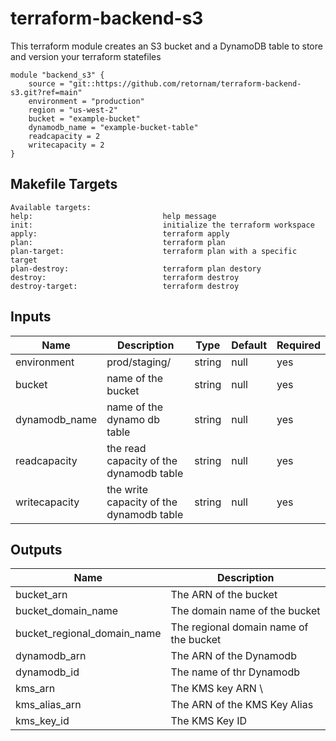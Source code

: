 # terraform-backend-s3

This terraform module creates an S3 bucket and a DynamoDB table to store and 
version your terraform statefiles


```hcl
module "backend_s3" {
	source = "git::https://github.com/retornam/terraform-backend-s3.git?ref=main"
	environment = "production"
	region = "us-west-2"
	bucket = "example-bucket"
	dynamodb_name = "example-bucket-table"
	readcapacity = 2
	writecapacity = 2
}
```

## Makefile Targets

```
Available targets:
help:                             help message
init:                             initialize the terraform workspace
apply:                            terraform apply
plan:                             terraform plan
plan-target:                      terraform plan with a specific target
plan-destroy:                     terraform plan destory
destroy:                          terraform destroy
destroy-target:                   terraform destroy

```


## Inputs
| Name | Description | Type | Default | Required |
|------|-------------|------|---------|----------|
| environment | prod/staging/ | string | null | yes |
| bucket | name of the bucket | string | null | yes |
| dynamodb_name | name of the dynamo db table | string | null | yes |
| readcapacity | the read capacity of the dynamodb table | string | null | yes |
| writecapacity | the write capacity of the dynamodb table | string | null | yes |


## Outputs

| Name | Description |
|------| ------------|
| bucket_arn |  The ARN of the bucket
| bucket_domain_name | The domain name of the bucket |
| bucket_regional_domain_name | The regional domain name of the bucket |
| dynamodb_arn |  The ARN of the Dynamodb   |
| dynamodb_id |  The name of thr Dynamodb    |
| kms_arn     |  The KMS key ARN \
| kms_alias_arn |  The ARN of the KMS Key Alias  |
| kms_key_id |  The KMS Key ID      |
